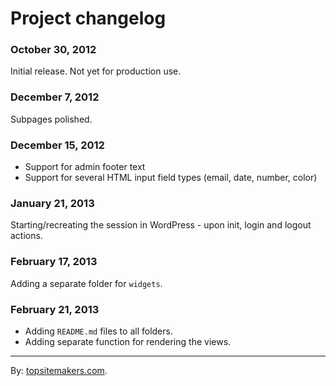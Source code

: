 # Project changelog

### October 30, 2012

Initial release. Not yet for production use.

### December 7, 2012

Subpages polished.

### December 15, 2012

- Support for admin footer text
- Support for several HTML input field types (email, date, number, color)

### January 21, 2013

Starting/recreating the session in WordPress - upon init, login and logout actions.

### February 17, 2013

Adding a separate folder for `widgets`.

### February 21, 2013

- Adding `README.md` files to all folders.
- Adding separate function for rendering the views.

<hr>

By: [topsitemakers.com](http://www.topsitemakers.com).
